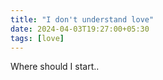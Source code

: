 ```yaml
---
title: "I don't understand love"
date: 2024-04-03T19:27:00+05:30
tags: [love]
---  
```


Where should I start..
